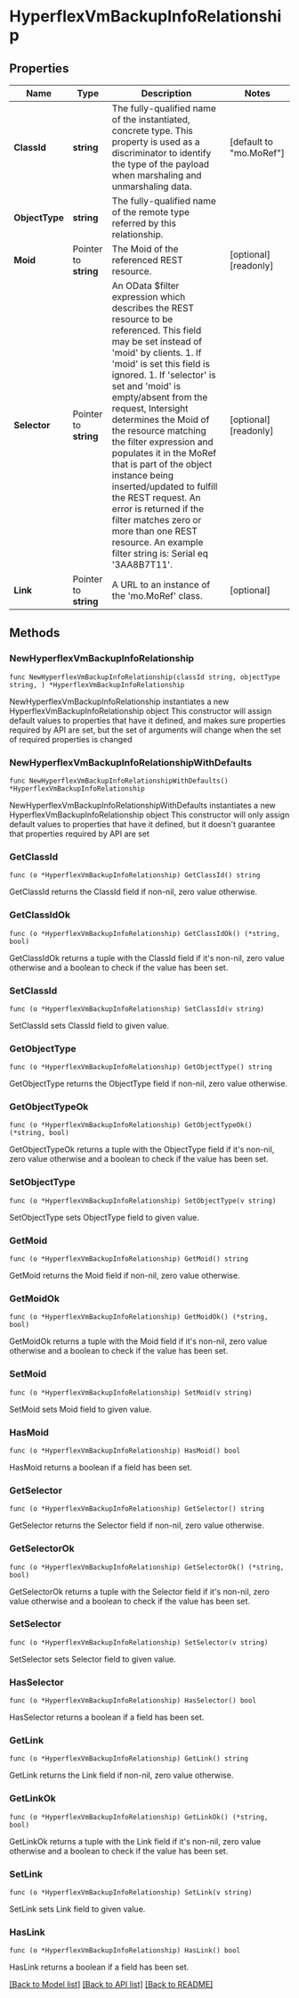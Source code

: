 # HyperflexVmBackupInfoRelationship

## Properties

Name | Type | Description | Notes
------------ | ------------- | ------------- | -------------
**ClassId** | **string** | The fully-qualified name of the instantiated, concrete type. This property is used as a discriminator to identify the type of the payload when marshaling and unmarshaling data. | [default to "mo.MoRef"]
**ObjectType** | **string** | The fully-qualified name of the remote type referred by this relationship. | 
**Moid** | Pointer to **string** | The Moid of the referenced REST resource. | [optional] [readonly] 
**Selector** | Pointer to **string** | An OData $filter expression which describes the REST resource to be referenced. This field may be set instead of &#39;moid&#39; by clients. 1. If &#39;moid&#39; is set this field is ignored. 1. If &#39;selector&#39; is set and &#39;moid&#39; is empty/absent from the request, Intersight determines the Moid of the resource matching the filter expression and populates it in the MoRef that is part of the object instance being inserted/updated to fulfill the REST request. An error is returned if the filter matches zero or more than one REST resource. An example filter string is: Serial eq &#39;3AA8B7T11&#39;. | [optional] [readonly] 
**Link** | Pointer to **string** | A URL to an instance of the &#39;mo.MoRef&#39; class. | [optional] 

## Methods

### NewHyperflexVmBackupInfoRelationship

`func NewHyperflexVmBackupInfoRelationship(classId string, objectType string, ) *HyperflexVmBackupInfoRelationship`

NewHyperflexVmBackupInfoRelationship instantiates a new HyperflexVmBackupInfoRelationship object
This constructor will assign default values to properties that have it defined,
and makes sure properties required by API are set, but the set of arguments
will change when the set of required properties is changed

### NewHyperflexVmBackupInfoRelationshipWithDefaults

`func NewHyperflexVmBackupInfoRelationshipWithDefaults() *HyperflexVmBackupInfoRelationship`

NewHyperflexVmBackupInfoRelationshipWithDefaults instantiates a new HyperflexVmBackupInfoRelationship object
This constructor will only assign default values to properties that have it defined,
but it doesn't guarantee that properties required by API are set

### GetClassId

`func (o *HyperflexVmBackupInfoRelationship) GetClassId() string`

GetClassId returns the ClassId field if non-nil, zero value otherwise.

### GetClassIdOk

`func (o *HyperflexVmBackupInfoRelationship) GetClassIdOk() (*string, bool)`

GetClassIdOk returns a tuple with the ClassId field if it's non-nil, zero value otherwise
and a boolean to check if the value has been set.

### SetClassId

`func (o *HyperflexVmBackupInfoRelationship) SetClassId(v string)`

SetClassId sets ClassId field to given value.


### GetObjectType

`func (o *HyperflexVmBackupInfoRelationship) GetObjectType() string`

GetObjectType returns the ObjectType field if non-nil, zero value otherwise.

### GetObjectTypeOk

`func (o *HyperflexVmBackupInfoRelationship) GetObjectTypeOk() (*string, bool)`

GetObjectTypeOk returns a tuple with the ObjectType field if it's non-nil, zero value otherwise
and a boolean to check if the value has been set.

### SetObjectType

`func (o *HyperflexVmBackupInfoRelationship) SetObjectType(v string)`

SetObjectType sets ObjectType field to given value.


### GetMoid

`func (o *HyperflexVmBackupInfoRelationship) GetMoid() string`

GetMoid returns the Moid field if non-nil, zero value otherwise.

### GetMoidOk

`func (o *HyperflexVmBackupInfoRelationship) GetMoidOk() (*string, bool)`

GetMoidOk returns a tuple with the Moid field if it's non-nil, zero value otherwise
and a boolean to check if the value has been set.

### SetMoid

`func (o *HyperflexVmBackupInfoRelationship) SetMoid(v string)`

SetMoid sets Moid field to given value.

### HasMoid

`func (o *HyperflexVmBackupInfoRelationship) HasMoid() bool`

HasMoid returns a boolean if a field has been set.

### GetSelector

`func (o *HyperflexVmBackupInfoRelationship) GetSelector() string`

GetSelector returns the Selector field if non-nil, zero value otherwise.

### GetSelectorOk

`func (o *HyperflexVmBackupInfoRelationship) GetSelectorOk() (*string, bool)`

GetSelectorOk returns a tuple with the Selector field if it's non-nil, zero value otherwise
and a boolean to check if the value has been set.

### SetSelector

`func (o *HyperflexVmBackupInfoRelationship) SetSelector(v string)`

SetSelector sets Selector field to given value.

### HasSelector

`func (o *HyperflexVmBackupInfoRelationship) HasSelector() bool`

HasSelector returns a boolean if a field has been set.

### GetLink

`func (o *HyperflexVmBackupInfoRelationship) GetLink() string`

GetLink returns the Link field if non-nil, zero value otherwise.

### GetLinkOk

`func (o *HyperflexVmBackupInfoRelationship) GetLinkOk() (*string, bool)`

GetLinkOk returns a tuple with the Link field if it's non-nil, zero value otherwise
and a boolean to check if the value has been set.

### SetLink

`func (o *HyperflexVmBackupInfoRelationship) SetLink(v string)`

SetLink sets Link field to given value.

### HasLink

`func (o *HyperflexVmBackupInfoRelationship) HasLink() bool`

HasLink returns a boolean if a field has been set.


[[Back to Model list]](../README.md#documentation-for-models) [[Back to API list]](../README.md#documentation-for-api-endpoints) [[Back to README]](../README.md)


